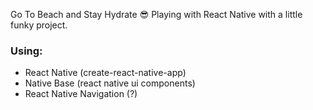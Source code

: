 Go To Beach and Stay Hydrate 😎
Playing with React Native with a little funky project.
### Using:
* React Native (create-react-native-app)
* Native Base (react native ui components)
* React Native Navigation (?)
